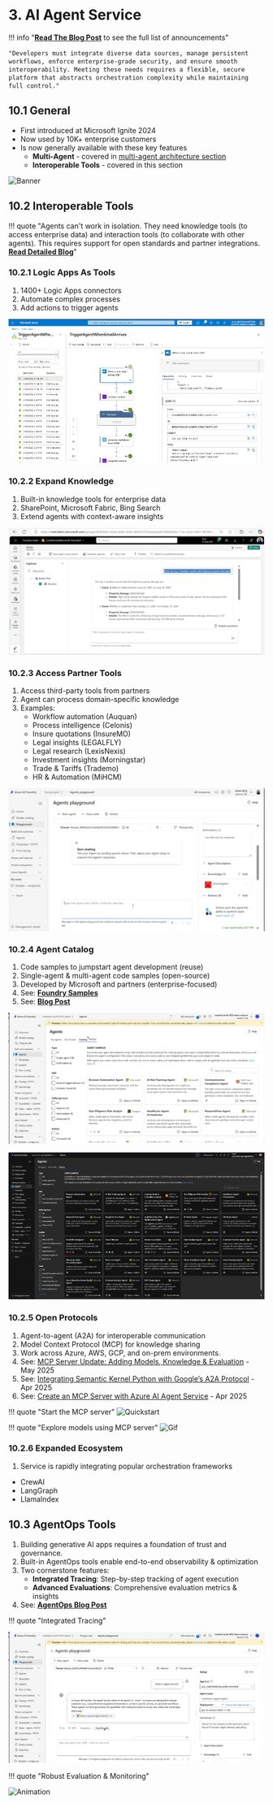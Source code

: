 # 3. AI Agent Service

!!! info "[**Read The Blog Post**](https://techcommunity.microsoft.com/blog/azure-ai-services-blog/announcing-general-availability-of-azure-ai-foundry-agent-service/4414352) to see the full list of announcements"

    "Developers must integrate diverse data sources, manage persistent workflows, enforce enterprise-grade security, and ensure smooth interoperability. Meeting these needs requires a flexible, secure platform that abstracts orchestration complexity while maintaining full control."


## 10.1 General 

- First introduced at Microsoft Ignite 2024
- Now used by 10K+ enterprise customers
- Is now generally available with these key features
    - **Multi-Agent** - covered in [multi-agent architecture section](./06.md)
    - **Interoperable Tools** - covered in this section

![Banner](https://techcommunity.microsoft.com/t5/s/gxcuf89792/images/bS00NDE0MzUyLUNCbUV2cg?revision=11&image-dimensions=2000x2000&constrain-image=true)


## 10.2 Interoperable Tools

!!! quote "Agents can't work in isolation. They need knowledge tools (to access enterprise data) and interaction tools (to collaborate with other agents). This requires support for open standards and partner integrations. <br/> [**Read Detailed Blog**](https://techcommunity.microsoft.com/blog/azure-ai-services-blog/expand-azure-ai-foundry-agent-service-with-more-knowledge-and-action-tools/4414404)"

### 10.2.1 Logic Apps As Tools

1. 1400+ Logic Apps connectors
1. Automate complex processes
1. Add actions to trigger agents

![Animation](./img/logic-apps.gif)

### 10.2.2 Expand Knowledge 

1. Built-in knowledge tools for enterprise data
1. SharePoint, Microsoft Fabric, Bing Search
1. Extend agents with context-aware insights

![Animation](./img/fabric-agent.gif)

### 10.2.3 Access Partner Tools 

1. Access third-party tools from partners
1. Agent can process domain-specific knowledge
1. Examples: 
    - Workflow automation (Auquan)
    - Process intelligence (Celonis)
    - Insure quotations (InsureMO)
    - Legal insights (LEGALFLY)
    - Legal research (LexisNexis)
    - Investment insights (Morningstar)
    - Trade & Tariffs (Trademo)
    - HR & Automation (MiHCM)

![Animation](./img/morningstar.gif)

### 10.2.4 Agent Catalog

1. Code samples to jumpstart agent development (reuse)
1. Single-agent & multi-agent code samples (open-source)
1. Developed by Microsoft and partners (enterprise-focused)
1. See: [**Foundry Samples**](https://github.com/azure-ai-foundry/foundry-samples/tree/main/samples/agent-catalog)
1. See: [**Blog Post**](https://techcommunity.microsoft.com/blog/azure-ai-services-blog/building-a-digital-workforce-with-multi-agents-in-azure-ai-foundry-agent-service/4414671)

![Animation](./img/agent-catalog.gif)

![Catalog](./img/Agent-Catalog-Blog.png)

### 10.2.5 Open Protocols

1. Agent-to-agent (A2A) for interoperable communication
1. Model Context Protocol (MCP) for knowledge sharing
1. Work across Azure, AWS, GCP, and on-prem environments.
1. See: [MCP Server Update: Adding Models, Knowledge & Evaluation](https://devblogs.microsoft.com/foundry/azure-ai-foundry-mcp-server-may-2025/) - May 2025
1. See: [Integrating Semantic Kernel Python with Google’s A2A Protocol](https://devblogs.microsoft.com/foundry/semantic-kernel-a2a-integration/) - Apr 2025
1. See: [Create an MCP Server with Azure AI Agent Service](https://devblogs.microsoft.com/foundry/integrating-azure-ai-agents-mcp-typescript/) - Apr 2025

!!! quote "Start the MCP server"
![Quickstart](https://devblogs.microsoft.com/foundry/wp-content/uploads/sites/89/2025/05/start-mcp-server-480p.gif)

!!! quote "Explore models using MCP server"
![Gif](https://devblogs.microsoft.com/foundry/wp-content/uploads/sites/89/2025/05/1-explore-models-brief-480p.gif)


### 10.2.6 Expanded Ecosystem

1. Service is rapidly integrating popular orchestration frameworks
 - CrewAI
 - LangGraph
 - LlamaIndex

## 10.3 AgentOps Tools

1. Building generative AI apps requires a foundation of trust and governance.
1. Built-in AgentOps tools enable end-to-end observability & optimization
1. Two cornerstone features: 
    - **Integrated Tracing**: Step-by-step tracking of agent execution
    - **Advanced Evaluations**: Comprehensive evaluation metrics & insights
1. See: [**AgentOps Blog Post**](https://techcommunity.microsoft.com/blog/azure-ai-services-blog/introducing-built-in-agentops-tools-in-azure-ai-foundry-agent-service/4414389)

!!! quote "Integrated Tracing"

![Animation](./img/tracingandevals.gif)

!!! quote "Robust Evaluation & Monitoring"

![Animation](./img/monitoring-gif.gif)
